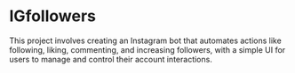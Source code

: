 # IGfollowers
This project involves creating an Instagram bot that automates actions like following, liking, commenting, and increasing followers, with a simple UI for users to manage and control their account interactions.
